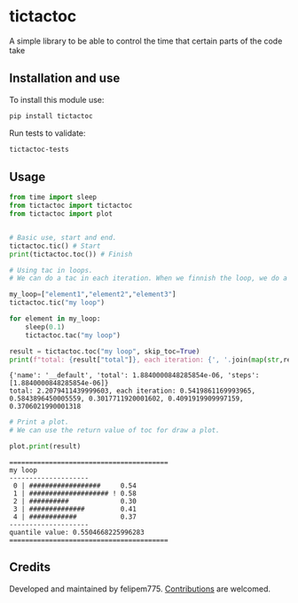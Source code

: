 # tictactoc

A simple library to be able to control the time that certain parts of the code take

## Installation and use

To install this module use:

```sh
pip install tictactoc
```

Run tests to validate:

```sh
tictactoc-tests
```

## Usage

```py
from time import sleep
from tictactoc import tictactoc
from tictactoc import plot


# Basic use, start and end.
tictactoc.tic() # Start
print(tictactoc.toc()) # Finish

# Using tac in loops.
# We can do a tac in each iteration. When we finnish the loop, we do a toc skipping this time.

my_loop=["element1","element2","element3"]
tictactoc.tic("my loop")

for element in my_loop:
    sleep(0.1)
    tictactoc.tac("my loop")

result = tictactoc.toc("my loop", skip_toc=True)
print(f"total: {result["total"]}, each iteration: {', '.join(map(str,result["steps"]))}")
```

```plain
{'name': '__default', 'total': 1.8840000848285854e-06, 'steps': [1.8840000848285854e-06]}
total: 2.2079411439999603, each iteration: 0.5419861169993965, 0.5843896450005559, 0.3017711920001602, 0.4091919909997159, 0.3706021990001318
```

```py
# Print a plot.
# We can use the return value of toc for draw a plot.

plot.print(result)
```

```plain
========================================
my loop
--------------------
 0 | ##################     0.54
 1 | #################### ! 0.58
 2 | ##########             0.30
 3 | ##############         0.41
 4 | ############           0.37
--------------------
quantile value: 0.5504668225996283
========================================
```

## Credits

Developed and maintained by felipem775. [Contributions](CONTRIBUTING.md) are welcomed.

